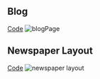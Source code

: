 ## Blog
[Code](https://github.com/Panda-Abhisek/Fronted-Projects/tree/main/Blog/scaffold)
![blogPage](https://github.com/user-attachments/assets/0c3d7f8b-2cc8-4ccf-a2be-9f3cf9a5bcdc)

## Newspaper Layout
[Code](https://github.com/Panda-Abhisek/Fronted-Projects/tree/main/Newspaper/scaffold)
![newspaper layout](https://github.com/user-attachments/assets/ab01b751-9b9a-4c97-94d2-85d5741593ad)
